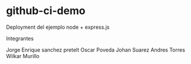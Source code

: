 # github-ci-demo
Deployment del ejemplo node + express.js


Integrantes

Jorge Enrique sanchez pretelt
Oscar Poveda
Johan Suarez
Andres Torres
Wilkar Murillo
